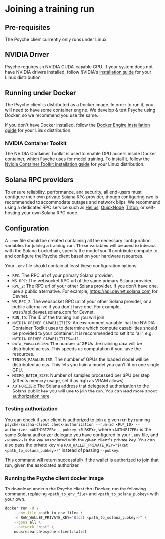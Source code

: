 # Joining a training run

## Pre-requisites

The Psyche client currently only runs under Linux.

## NVIDIA Driver

Psyche requires an NVIDIA CUDA-capable GPU.
If your system does not have NVIDIA drivers installed, follow NVIDIA's [installation guide](https://docs.nvidia.com/datacenter/tesla/driver-installation-guide/) for your Linux distribution.

## Running under Docker

The Psyche client is distributed as a Docker image.
In order to run it, you will need to have some container engine. We develop & test Psyche using Docker, so we recommend you use the same.

If you don't have Docker installed, follow the [Docker Engine installation guide](https://docs.docker.com/engine/install/) for your Linux distribution.

### NVIDIA Container Toolkit

The NVIDIA Container Toolkit is used to enable GPU access inside Docker container, which Psyche uses for model training. To install it, follow the [Nvidia Container Toolkit installation guide](https://docs.nvidia.com/datacenter/cloud-native/container-toolkit/install-guide.html) for your Linux distribution.

## Solana RPC providers

To ensure reliability, performance, and security, all end-users must configure their own private Solana RPC provider, though configuring two is recommended to accommodate outages and network blips.
We recommend using a dedicated RPC service such as [Helius](https://www.helius.dev/), [QuickNode](https://www.quicknode.com/), [Triton](https://triton.one/), or self-hosting your own Solana RPC node.

## Configuration

A `.env` file should be created containing all the necessary configuration variables for joining a training run. These variables will be used to interact with the Solana blockchain, specify the model you'll contribute compute to, and configure the Psyche client based on your hardware resources.

Your `.env` file should contain at least these configuration options:

- `RPC`: The RPC url of your primary Solana provider.
- `WS_RPC`: The websocket RPC url of the same primary Solana provider.
- `RPC_2`: The RPC url of your other Solana provider. If you don't have one, use a public alternative. For example, https://api.devnet.solana.com for Devnet.
- `WS_RPC_2`: The websocket RPC url of your other Solana provider, or a public alternative if you don't have one. For example, wss://api.devnet.solana.com for Devnet.
- `RUN_ID`: The ID of the training run you will join.
- `NVIDIA_DRIVER_CAPABILITIES`: An environment variable that the NVIDIA Container Toolkit uses to determine which compute capabilities should be provided to your container. It is recommended to set it to 'all', e.g. `NVIDIA_DRIVER_CAPABILITIES=all`.
- `DATA_PARALLELISM`: The number of GPUs the training data will be distributed across. This speeds up computation if you have the resources.
- `TENSOR_PARALLELISM`: The number of GPUs the loaded model will be distributed across. This lets you train a model you can't fit on one single GPU.
- `MICRO_BATCH_SIZE`: Number of samples processed per GPU per step (affects memory usage, set it as high as VRAM allows)
- `AUTHORIZER`: The Solana address that delegated authorization to the Solana public key you will use to join the run. You can read more about [authorization here](./authentication.md).

### Testing authorization

You can check if your client is authorized to join a given run by running `psyche-solana-client check-authorization --run-id <RUN_ID> --authorizer <AUTHORIZER> --pubkey <PUBKEY>`, where `<AUTHORIZER>` is the same Solana authorizer delegate you have configured in your `.env` file, and `<PUBKEY>` is the key associated with the given client's private key. You can also pass the private key via `RAW_WALLET_PRIVATE_KEY="$(cat <path_to_solana_pubkey>)"` instead of passing `--pubkey`.

This command will return successfully if the wallet is authorized to join that run, given the associated authorizer.

### Running the Psyche client docker image

To download and run the Psyche client thru Docker, run the following command, replacing `<path_to_env_file>` and
`<path_to_solana_pubkey>` with your own.

```bash
docker run -d \
    --env-file <path_to_env_file> \
    -e RAW_WALLET_PRIVATE_KEY="$(cat <path_to_solana_pubkey>)" \
    --gpus all \
    --network "host" \
    nousresearch/psyche-client:latest
```
